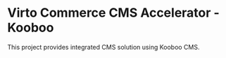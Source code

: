 Virto Commerce CMS Accelerator - Kooboo 
=========

This project provides integrated CMS solution using Kooboo CMS.
